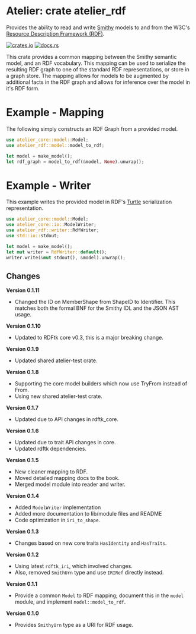 # Atelier: crate atelier_rdf

Provides the ability to read and write [Smithy](https://github.com/awslabs/smithy) models to and from the W3C's 
[Resource Description Framework (RDF)](https://www.w3.org/RDF/).

[![crates.io](https://img.shields.io/crates/v/atelier_rdf.svg)](https://crates.io/crates/atelier_rdf)
[![docs.rs](https://docs.rs/atelier_rdf/badge.svg)](https://docs.rs/atelier_rdf)

This crate provides a common mapping between the Smithy semantic model, and an RDF vocabulary. This mapping can be used to 
serialize the resulting RDF graph to one of the standard RDF representations, or store in a graph store. The mapping
allows for models to be augmented by additional facts in the RDF graph and allows for inference over the model in it's
RDF form.

# Example - Mapping

The following simply constructs an RDF Graph from a provided model.

```rust
use atelier_core::model::Model;
use atelier_rdf::model::model_to_rdf;

let model = make_model();
let rdf_graph = model_to_rdf(&model, None).unwrap();
```

# Example - Writer

This example writes the provided model in RDF's [Turtle](https://www.w3.org/TR/turtle/) serialization representation.

```rust
use atelier_core::model::Model;
use atelier_core::io::ModelWriter;
use atelier_rdf::writer::RdfWriter;
use std::io::stdout;

let model = make_model();
let mut writer = RdfWriter::default();
writer.write(&mut stdout(), &model).unwrap();
```

## Changes

**Version 0.1.11**

* Changed the ID on MemberShape from ShapeID to Identifier. This matches both the formal BNF for the Smithy IDL and the
  JSON AST usage.

**Version 0.1.10**

* Updated to RDFtk core v0.3, this is a major breaking change.

**Version 0.1.9**

* Updated shared atelier-test crate.

**Version 0.1.8**

* Supporting the core model builders which now use TryFrom instead of From.
* Using new shared atelier-test crate.

**Version 0.1.7**

* Updated due to API changes in rdftk_core.

**Version 0.1.6**

* Updated due to trait API changes in core.
* Updated rdftk dependencies.

**Version 0.1.5**

* New cleaner mapping to RDF.
* Moved detailed mapping docs to the book.
* Merged model module into reader and writer.

**Version 0.1.4**

* Added `ModelWriter` implementation
* Added more documentation to lib/module files and README
* Code optimization in `iri_to_shape`.

**Version 0.1.3**

* Changes based on new core traits `HasIdentity` and `HasTraits`.

**Version 0.1.2**

* Using latest `rdftk_iri`, which involved changes. 
* Also, removed `SmithUrn` type and use `IRIRef` directly instead.

**Version 0.1.1**

* Provide a common `Model` to RDF mapping; document this in the `model` module, and implement `model::model_to_rdf`.

**Version 0.1.0**

* Provides `SmithyUrn` type as a URI for RDF usage.
